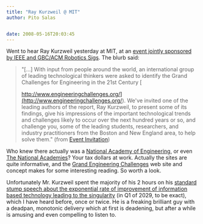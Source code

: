 ```yaml
---
title: "Ray Kurzweil @ MIT"
author: Pito Salas


date: 2008-05-16T20:03:45
---
```




Went to hear Ray Kurzweil yesterday at MIT, at an [event jointly sponsored by
IEEE and GBC/ACM Robotics
Sigs](<http://www.ieeeboston.org/robotics_and_automation.htm>). The blurb
said:

> "[…] With input from people around the world, an international group of
> leading technological thinkers were asked to identify the Grand Challenges
> for Engineering in the 21st Century [  
>
> http://www.engineeringchallenges.org/](<http://www.engineeringchallenges.org/>).
> We've invited one of the leading authors of the report, Ray Kurzweil, to
> present some of its findings, give his impressions of the important
> technological trends and challenges likely to occur over the next hundred
> years or so, and challenge you, some of the leading students, researchers,
> and industry practitioners from the Boston and New England area, to help
> solve them." (from [Event
> Invitation](<http://www.ieeeboston.org/robotics_and_automation.htm>))

Who knew there actually was a [National Academy of
Engineering](<http://www.nae.edu/nae/naehome.nsf/weblinks/NAEW-4NHMQM?OpenDocument>),
or even [The National Academies](<http://www.nationalacademies.org/>)? Your
tax dollars at work. Actually the sites are quite informative, and the [Grand
Engineering Challenges](<http://www.engineeringchallenges.org/>) web site and
concept makes for some interesting reading. So worth a look.

Unfortunately Mr. Kurzweil spent the majority of his 2 hours on his [standard
stump speech about the exponential rate of improvement of information based
technology leading to the singularity](<http://www.kurzweilai.net>) (in Q1 of
2029, to be exact), which I have heard before, once or twice. He is a freaking
brilliant guy with a deadpan, monotonic delivery which at first is deadening,
but after a while is amusing and even compelling to listen to.


